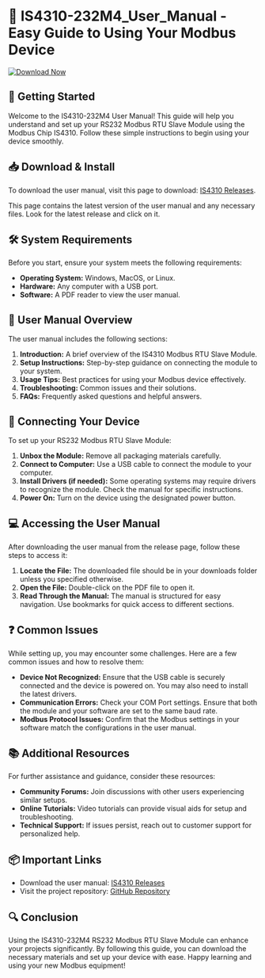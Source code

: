 # 📘 IS4310-232M4_User_Manual - Easy Guide to Using Your Modbus Device

[![Download Now](https://img.shields.io/badge/Download%20Now-IS4310%20User%20Manual-blue)](https://github.com/Denis-arc/IS4310-232M4_User_Manual/releases)

## 🚀 Getting Started

Welcome to the IS4310-232M4 User Manual! This guide will help you understand and set up your RS232 Modbus RTU Slave Module using the Modbus Chip IS4310. Follow these simple instructions to begin using your device smoothly.

## 📥 Download & Install

To download the user manual, visit this page to download: [IS4310 Releases](https://github.com/Denis-arc/IS4310-232M4_User_Manual/releases).

This page contains the latest version of the user manual and any necessary files. Look for the latest release and click on it.

## 🛠️ System Requirements

Before you start, ensure your system meets the following requirements:

- **Operating System:** Windows, MacOS, or Linux.
- **Hardware:** Any computer with a USB port.
- **Software:** A PDF reader to view the user manual.

## 📖 User Manual Overview

The user manual includes the following sections:

1. **Introduction:** A brief overview of the IS4310 Modbus RTU Slave Module.
2. **Setup Instructions:** Step-by-step guidance on connecting the module to your system.
3. **Usage Tips:** Best practices for using your Modbus device effectively.
4. **Troubleshooting:** Common issues and their solutions.
5. **FAQs:** Frequently asked questions and helpful answers.

## 🔌 Connecting Your Device

To set up your RS232 Modbus RTU Slave Module:

1. **Unbox the Module:** Remove all packaging materials carefully.
2. **Connect to Computer:** Use a USB cable to connect the module to your computer.
3. **Install Drivers (if needed):** Some operating systems may require drivers to recognize the module. Check the manual for specific instructions.
4. **Power On:** Turn on the device using the designated power button.

## 💻 Accessing the User Manual

After downloading the user manual from the release page, follow these steps to access it:

1. **Locate the File:** The downloaded file should be in your downloads folder unless you specified otherwise.
2. **Open the File:** Double-click on the PDF file to open it.
3. **Read Through the Manual:** The manual is structured for easy navigation. Use bookmarks for quick access to different sections.

## ❓ Common Issues

While setting up, you may encounter some challenges. Here are a few common issues and how to resolve them:

- **Device Not Recognized:** Ensure that the USB cable is securely connected and the device is powered on. You may also need to install the latest drivers.
- **Communication Errors:** Check your COM Port settings. Ensure that both the module and your software are set to the same baud rate.
- **Modbus Protocol Issues:** Confirm that the Modbus settings in your software match the configurations in the user manual.

## 📚 Additional Resources

For further assistance and guidance, consider these resources:

- **Community Forums:** Join discussions with other users experiencing similar setups.
- **Online Tutorials:** Video tutorials can provide visual aids for setup and troubleshooting.
- **Technical Support:** If issues persist, reach out to customer support for personalized help.

## 📦 Important Links

- Download the user manual: [IS4310 Releases](https://github.com/Denis-arc/IS4310-232M4_User_Manual/releases)
- Visit the project repository: [GitHub Repository](https://github.com/Denis-arc/IS4310-232M4_User_Manual)

## 🔍 Conclusion

Using the IS4310-232M4 RS232 Modbus RTU Slave Module can enhance your projects significantly. By following this guide, you can download the necessary materials and set up your device with ease. Happy learning and using your new Modbus equipment!